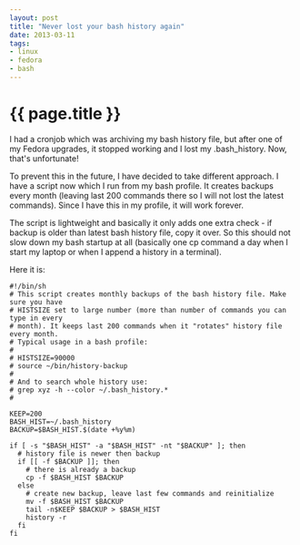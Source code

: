 ```yaml
---
layout: post
title: "Never lost your bash history again"
date: 2013-03-11
tags:
- linux
- fedora
- bash
---
```

{{ page.title }}
================

I had a cronjob which was archiving my bash history file, but after one of my
Fedora upgrades, it stopped working and I lost my .bash_history. Now, that's
unfortunate!

To prevent this in the future, I have decided to take different approach. I
have a script now which I run from my bash profile. It creates backups every
month (leaving last 200 commands there so I will not lost the latest
commands). Since I have this in my profile, it will work forever.

The script is lightweight and basically it only adds one extra check - if
backup is older than latest bash history file, copy it over. So this should
not slow down my bash startup at all (basically one cp command a day when I
start my laptop or when I append a history in a terminal).

Here it is:

    #!/bin/sh
    # This script creates monthly backups of the bash history file. Make sure you have
    # HISTSIZE set to large number (more than number of commands you can type in every
    # month). It keeps last 200 commands when it "rotates" history file every month.
    # Typical usage in a bash profile:
    #
    # HISTSIZE=90000
    # source ~/bin/history-backup
    #
    # And to search whole history use:
    # grep xyz -h --color ~/.bash_history.*
    #

    KEEP=200
    BASH_HIST=~/.bash_history
    BACKUP=$BASH_HIST.$(date +%y%m)

    if [ -s "$BASH_HIST" -a "$BASH_HIST" -nt "$BACKUP" ]; then
      # history file is newer then backup
      if [[ -f $BACKUP ]]; then
        # there is already a backup
        cp -f $BASH_HIST $BACKUP
      else
        # create new backup, leave last few commands and reinitialize
        mv -f $BASH_HIST $BACKUP
        tail -n$KEEP $BACKUP > $BASH_HIST
        history -r
      fi
    fi

